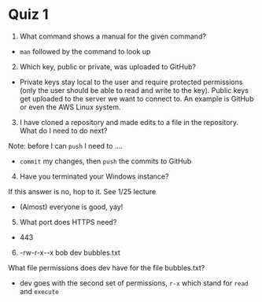 # Quiz 1

1. What command shows a manual for the given command?

- `man` followed by the command to look up

2. Which key, public or private, was uploaded to GitHub?

- Private keys stay local to the user and require protected permissions (only the user should be able to read and write to the key).  Public keys get uploaded to the server we want to connect to.  An example is GitHub or even the AWS Linux system.

3. I have cloned a repository and made edits to a file in the repository.  What do I need to do next?

Note: before I can `push` I need to ....

- `commit` my changes, then `push` the commits to GitHub

4. Have you terminated your Windows instance?

If this answer is no, hop to it.  See 1/25 lecture

- (Almost) everyone is good, yay!

5. What port does HTTPS need?

- 443

6. -rw-r-x--x bob dev bubbles.txt

What file permissions does dev have for the file bubbles.txt?

- dev goes with the second set of permissions, `r-x` which stand for `read` and `execute`